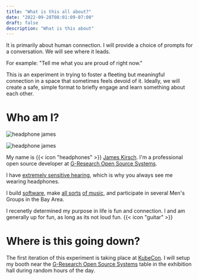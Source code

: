 ```yaml
---
title: "What is this all about?"
date: "2022-09-28T08:01:09-07:00"
draft: false
description: "What is this about"
---
```

It is primarily about human connection. I will provide a choice of prompts for a conversation. We will see where it leads. 

For example: "Tell me what you are proud of right now."

This is an experiment in trying to foster a fleeting but meaningful connection in a space that sometimes feels devoid of it. Ideally, we will create a safe, simple format to briefly engage and learn something about each other.

# Who am I?

![headphone james](img/headphone-phone-call.jpg) 
 
 ![headphone james](img/headphone-flowers.jpg)

My name is {{< icon "headphones" >}} [James Kirsch](https://headphonejames.com/). I'm a professional open source developer at [G-Research Open Source Systems](https://gresearchoss.io/). 

I have [extremely sensitive hearing](https://en.wikipedia.org/wiki/Hyperacusis), which is why you always see me wearing headphones. 

I build [software](https://github.com/headphonejames), make [all sorts](https://www.generalfuzz.net) [of music](https://www.youtube.com/channel/UCTiKBhNy0zXN9g8tk5O15hQ.), and participate in several Men's Groups in the Bay Area. 

I recenetly determined my purpose in life is fun and connection. I and am generally up for fun, as long as its not loud fun. {{< icon "guitar" >}}

# Where is this going down?
The first iteration of this experiment is taking place at [KubeCon](https://events.linuxfoundation.org/kubecon-cloudnativecon-north-america/). I will setup my booth near the [G-Research Open Source Systems](https://gresearchoss.io/) table in the exhibition hall during random hours of the day.
